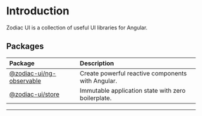 # Introduction

Zodiac UI is a collection of useful UI libraries for Angular.

## Packages

| Package                                         | Description                                        |
| :---------------------------------------------- | :------------------------------------------------- |
| [@zodiac-ui/ng-observable](guide/ng-observable) | Create powerful reactive components with Angular.  |
| [@zodiac-ui/store](guide/store)                 | Immutable application state with zero boilerplate. |

---
